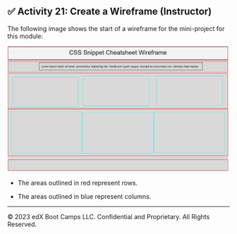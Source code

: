 ## ✅ Activity 21: Create a Wireframe (Instructor)

The following image shows the start of a wireframe for the mini-project for this module:

![Example of an unfinished wireframe with its row and columns highlighted.](./assets/Images/01-unfinished-wireframe.png)

- The areas outlined in red represent rows.

- The areas outlined in blue represent columns.

---

© 2023 edX Boot Camps LLC. Confidential and Proprietary. All Rights Reserved.
